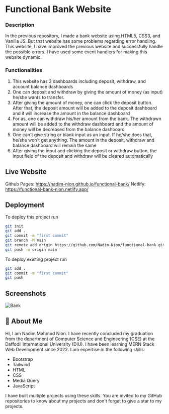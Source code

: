 
# Functional Bank Website

### Description

In the previous repository, I made a bank website using HTML5, CSS3, and Vanilla JS. But that website has some problems regarding error handling. This website, I have improved the previous website and successfully handle the possible errors. I have used some event handlers for making this website dynamic.


### Functionalities
 1) This website has 3 dashboards including deposit, withdraw, and account balance dashboards
 2) One can deposit and withdraw by giving the amount of money (as input) he/she wants to transfer.
 3) After giving the amount of money, one can click the deposit button. After that, the deposit amount will be added to the deposit dashboard and it will increase the amount in the balance dashboard
4) For as, one can withdraw his/her amount from the bank. The withdrawn amount will be added to the withdraw dashboard and the amount of money will be decreased from the balance dashboard
 5)  One can't give string or blank input as an input. If he/she does that, he/she won't get anything. The amount in the deposit, withdraw and balance dashboard will remain the same
 6)  After giving the input and clicking the deposit or withdraw button, the input field of the deposit and withdraw will be cleared automatically


## Live Website

Github Pages: https://nadim-nion.github.io/functional-bank/
Netlify: https://functional-bank-nion.netlify.app/

## Deployment

To deploy this project run

```bash
git init
git add .   
git commit -m "first commit"
git branch -M main
git remote add origin https://github.com/Nadim-Nion/functional-bank.git
git push -u origin main

```


To deploy existing project run

```bash
git add .
git commit -m "first commit"
git push

```


## Screenshots

![Bank](https://github.com/Nadim-Nion/functional-bank/assets/60613933/42ff4b56-6b37-4e91-8c01-cd8623d4cd23)



## 🚀 About Me
Hi, I am Nadim Mahmud Nion. I have recently concluded my graduation from the department of Computer Science and Engineering (CSE) at the Daffodil International University (DIU). I have been learning MERN Stack Web Development since 2022. I am expertise in the following skills:

* Bootstrap
* Tailwind
* HTML
* CSS
* Media Query
* JavaScript

I have built multiple projects using these skills. You are invited to my GitHub repositories to know about my projects and don't forget to give a star to my projects.

